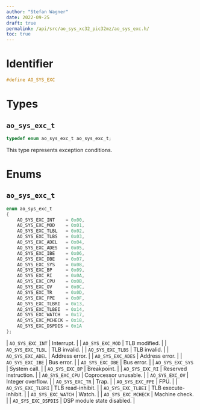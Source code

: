 ```yaml
---
author: "Stefan Wagner"
date: 2022-09-25
draft: true
permalink: /api/src/ao_sys_xc32_pic32mz/ao_sys_exc.h/
toc: true
---
```


# Identifier

```c
#define AO_SYS_EXC
```

# Types

## `ao_sys_exc_t`

```c
typedef enum ao_sys_exc_t ao_sys_exc_t;
```

This type represents exception conditions.

# Enums

## `ao_sys_exc_t`

```c
enum ao_sys_exc_t
{
    AO_SYS_EXC_INT    = 0x00,
    AO_SYS_EXC_MOD    = 0x01,
    AO_SYS_EXC_TLBL   = 0x02,
    AO_SYS_EXC_TLBS   = 0x03,
    AO_SYS_EXC_ADEL   = 0x04,
    AO_SYS_EXC_ADES   = 0x05,
    AO_SYS_EXC_IBE    = 0x06,
    AO_SYS_EXC_DBE    = 0x07,
    AO_SYS_EXC_SYS    = 0x08,
    AO_SYS_EXC_BP     = 0x09,
    AO_SYS_EXC_RI     = 0x0A,
    AO_SYS_EXC_CPU    = 0x0B,
    AO_SYS_EXC_OV     = 0x0C,
    AO_SYS_EXC_TR     = 0x0D,
    AO_SYS_EXC_FPE    = 0x0F,
    AO_SYS_EXC_TLBRI  = 0x13,
    AO_SYS_EXC_TLBEI  = 0x14,
    AO_SYS_EXC_WATCH  = 0x17,
    AO_SYS_EXC_MCHECK = 0x18,
    AO_SYS_EXC_DSPDIS = 0x1A
};
```

| `AO_SYS_EXC_INT` | Interrupt. |
| `AO_SYS_EXC_MOD` | TLB modified. |
| `AO_SYS_EXC_TLBL` | TLB invalid. |
| `AO_SYS_EXC_TLBS` | TLB invalid. |
| `AO_SYS_EXC_ADEL` | Address error. |
| `AO_SYS_EXC_ADES` | Address error. |
| `AO_SYS_EXC_IBE` | Bus error. |
| `AO_SYS_EXC_DBE` | Bus error. |
| `AO_SYS_EXC_SYS` | System call. |
| `AO_SYS_EXC_BP` | Breakpoint. |
| `AO_SYS_EXC_RI` | Reserved instruction. |
| `AO_SYS_EXC_CPU` | Coprocessor unusable. |
| `AO_SYS_EXC_OV` | Integer overflow. |
| `AO_SYS_EXC_TR` | Trap. |
| `AO_SYS_EXC_FPE` | FPU. |
| `AO_SYS_EXC_TLBRI` | TLB read-inhibit. |
| `AO_SYS_EXC_TLBEI` | TLB execute-inhibit. |
| `AO_SYS_EXC_WATCH` | Watch. |
| `AO_SYS_EXC_MCHECK` | Machine check. |
| `AO_SYS_EXC_DSPDIS` | DSP module state disabled. |
